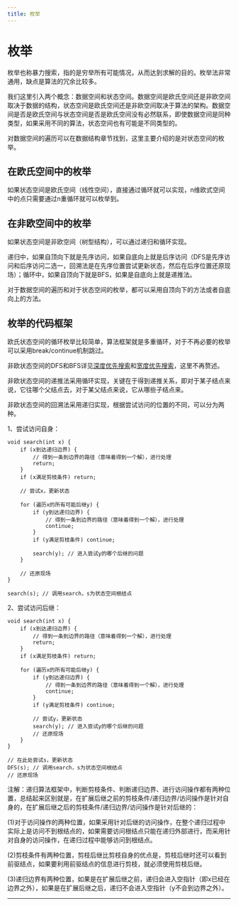 ```yaml
---
title: 枚举
---
```


# 枚举

<script type="text/javascript" src="/include/head.js"></script>

枚举也称暴力搜索，指的是穷举所有可能情况，从而达到求解的目的。枚举法非常通用，缺点是算法的冗余比较多。

我们这里引入两个概念：数据空间和状态空间。数据空间是欧氏空间还是非欧空间取决于数据的结构，状态空间是欧氏空间还是非欧空间取决于算法的架构。数据空间是否是欧氏空间与状态空间是否是欧氏空间没有必然联系，即使数据空间是同种类型，如果采用不同的算法，状态空间也有可能是不同类型的。

对数据空间的遍历可以在数据结构章节找到，这里主要介绍的是对状态空间的枚举。

## 在欧氏空间中的枚举

如果状态空间是欧氏空间（线性空间），直接通过循环就可以实现，n维欧式空间中的点只需要通过n重循环就可以枚举到。

## 在非欧空间中的枚举

如果状态空间是非欧空间（树型结构），可以通过递归和循环实现。

递归中，如果自顶向下就是先序访问，如果自底向上就是后序访问（DFS是先序访问和后序访问二选一，回溯法是在先序位置尝试更新状态，然后在后序位置还原现场）；循环中，如果自顶向下就是BFS，如果是自底向上就是递推法。

对于数据空间的遍历和对于状态空间的枚举，都可以采用自顶向下的方法或者自底向上的方法。

## 枚举的代码框架

欧氏状态空间的循环枚举比较简单，算法框架就是多重循环，对于不再必要的枚举可以采用break/continue机制跳过。

非欧状态空间的DFS和BFS详见<a href="https://www.dywan.xyz/note/202103/150001">深度优先搜索</a>和<a href="https://www.dywan.xyz/note/202103/150002">宽度优先搜索</a>，这里不再赘述。

非欧状态空间的递推法采用循环实现，关键在于得到递推关系，即对于某子结点来说，它往哪个父结点去，对于某父结点来说，它从哪些子结点来。

非欧状态空间的回溯法采用递归实现，根据尝试访问的位置的不同，可以分为两种。

1、尝试访问自身：

```
void search(int x) {
    if (x到达递归边界) {
        // 得到一条到边界的路径（意味着得到一个解），进行处理
        return;
    }
    if (x满足剪枝条件) return;

    // 尝试x，更新状态

    for (遍历x的所有可能后继y) {
        if (y到达递归边界) {
            // 得到一条到边界的路径（意味着得到一个解），进行处理
            continue;
        }
        if (y满足剪枝条件) continue;

        search(y); // 进入尝试y的哪个后继的问题
    }

    // 还原现场
}

search(s); // 调用search，s为状态空间根结点
```

2、尝试访问后继：

```
void search(int x) {
    if (x到达递归边界) {
        // 得到一条到边界的路径（意味着得到一个解），进行处理
        return;
    }
    if (x满足剪枝条件) return;

    for (遍历x的所有可能后继y) {
        if (y到达递归边界) {
            // 得到一条到边界的路径（意味着得到一个解），进行处理
            continue;
        }
        if (y满足剪枝条件) continue;

        // 尝试y，更新状态
        search(y); // 进入尝试y的哪个后继的问题
        // 还原现场
    }
}

// 在此处尝试s，更新状态
DFS(s); // 调用search，s为状态空间根结点
// 还原现场
```

注解：递归算法框架中，判断剪枝条件、判断递归边界、进行访问操作都有两种位置，总结起来区别就是，在扩展后继之前的剪枝条件/递归边界/访问操作是针对自身的，在扩展后继之后的剪枝条件/递归边界/访问操作是针对后继的：

(1)对于访问操作的两种位置，如果采用针对后继的访问操作，在整个递归过程中实际上是访问不到根结点的，如果需要访问根结点只能在递归外部进行，而采用针对自身的访问操作，在递归过程中能够访问到根结点。

(2)剪枝条件有两种位置，剪枝后继比剪枝自身的优点是，剪枝后继时还可以看到前驱结点，如果要利用前驱结点的信息进行剪枝，就必须使用剪枝后继。

(3)递归边界有两种位置，如果是在扩展后继之前，递归会进入空指针（即x已经在边界之外），如果是在扩展后继之后，递归不会进入空指针（y不会到边界之外）。

---

<script type="text/javascript" src="/include/tail.js"></script>
